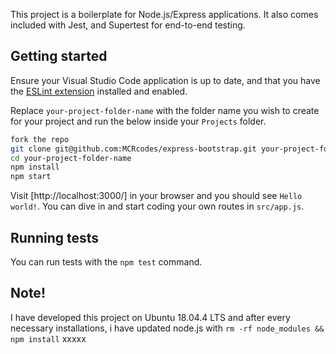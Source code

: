 This project is a boilerplate for Node.js/Express applications. It also comes included with Jest, and Supertest for end-to-end testing.

## Getting started

Ensure your Visual Studio Code application is up to date, and that you have the [ESLint extension](https://marketplace.visualstudio.com/items?itemName=dbaeumer.vscode-eslint) installed and enabled.

Replace `your-project-folder-name` with the folder name you wish to create for your project and run the below inside your `Projects` folder.

```bash
fork the repo
git clone git@github.com:MCRcodes/express-bootstrap.git your-project-folder-name
cd your-project-folder-name
npm install
npm start
```

Visit [http://localhost:3000/] in your browser and you should see `Hello world!`. You can dive in and start coding your own routes in `src/app.js`.

## Running tests

You can run tests with the `npm test` command.

## Note!

I have developed this project on Ubuntu 18.04.4 LTS
and after every necessary installations, i have updated node.js with `rm -rf node_modules && npm install`
xxxxx